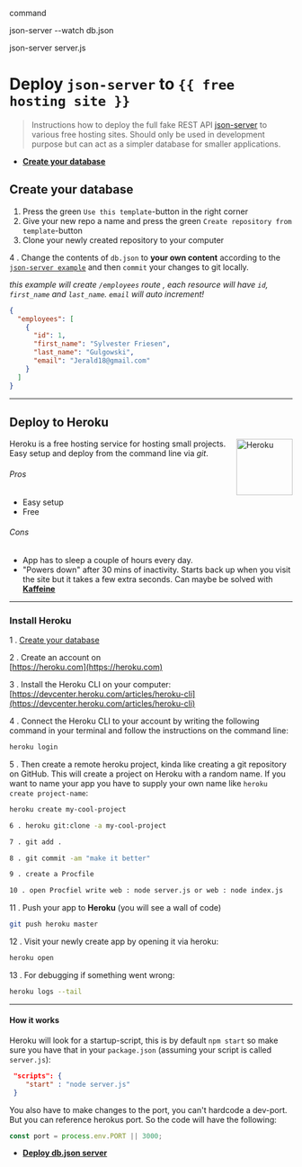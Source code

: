 command

json-server --watch db.json

json-server server.js

# Deploy `json-server` to `{{ free hosting site }}`

> Instructions how to deploy the full fake REST API [json-server](https://github.com/sharozraees802/jsonDb) to various free hosting sites. Should only be used in development purpose but can act as a simpler database for smaller applications.

- [**Create your database**](#create-your-database)

## Create your database

1. Press the green `Use this template`-button in the right corner
2. Give your new repo a name and press the green `Create repository from template`-button
3. Clone your newly created repository to your computer

4 . Change the contents of `db.json` to **your own content** according to the [`json-server example`](https://github.com/typicode/json-server#example) and then `commit` your changes to git locally.

_this example will create `/employees` route , each resource will have `id`, `first_name` and `last_name`. `email` will auto increment!_

```json
{
  "employees": [
    {
      "id": 1,
      "first_name": "Sylvester Friesen",
      "last_name": "Gulgowski",
      "email": "Jerald18@gmail.com"
    }
  ]
}
```

---

## Deploy to **Heroku**

<img align="right" width="100px" height="auto" src="https://cdn.worldvectorlogo.com/logos/heroku.svg" alt="Heroku">

Heroku is a free hosting service for hosting small projects. Easy setup and deploy from the command line via _git_.

###### Pros

- Easy setup
- Free

###### Cons

- App has to sleep a couple of hours every day.
- "Powers down" after 30 mins of inactivity. Starts back up when you visit the site but it takes a few extra seconds. Can maybe be solved with [**Kaffeine**](http://kaffeine.herokuapp.com/)

---

### Install Heroku

1 . [Create your database](#create-your-database)

2 . Create an account on <br/>[https://heroku.com](https://heroku.com)

3 . Install the Heroku CLI on your computer: <br/>[https://devcenter.heroku.com/articles/heroku-cli](https://devcenter.heroku.com/articles/heroku-cli)

4 . Connect the Heroku CLI to your account by writing the following command in your terminal and follow the instructions on the command line:

```bash
heroku login
```

5 . Then create a remote heroku project, kinda like creating a git repository on GitHub. This will create a project on Heroku with a random name. If you want to name your app you have to supply your own name like `heroku create project-name`:

```bash
heroku create my-cool-project
```

```bash
6 . heroku git:clone -a my-cool-project
```

```bash
7 . git add .
```

```bash
8 . git commit -am "make it better"
```

```bash
9 . create a Procfile
```

```bash
10 . open Procfiel write web : node server.js or web : node index.js
```

11 . Push your app to **Heroku** (you will see a wall of code)

```bash
git push heroku master
```

12 . Visit your newly create app by opening it via heroku:

```bash
heroku open
```

13 . For debugging if something went wrong:

```bash
heroku logs --tail
```

---

#### How it works

Heroku will look for a startup-script, this is by default `npm start` so make sure you have that in your `package.json` (assuming your script is called `server.js`):

```json
 "scripts": {
    "start" : "node server.js"
 }
```

You also have to make changes to the port, you can't hardcode a dev-port. But you can reference herokus port. So the code will have the following:

```js
const port = process.env.PORT || 3000;
```

- [**Deploy db.json server**](#create-your-database)
